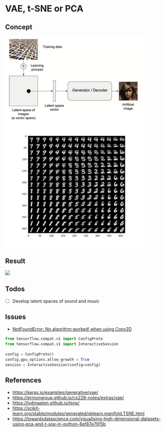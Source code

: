 # VAE, t-SNE or PCA

## Concept

<p float="left">
    <img src="./pix/latent_space.png" width=450 />
    <img src="./output/latent_space_mnist.png" width=450 />
</p>

## Result

<p float="left">
    <img src="./output/latent_space_portraits.png" width=800 />
</p>

## Todos

 - [ ] Develop latent spaces of sound and music

## Issues
* [NotFoundError: No algorithm worked! when using Conv2D](https://github.com/tensorflow/tensorflow/issues/43174)

```python
from tensorflow.compat.v1 import ConfigProto
from tensorflow.compat.v1 import InteractiveSession

config = ConfigProto()
config.gpu_options.allow_growth = True
session = InteractiveSession(config=config)
```

## References
* https://keras.io/examples/generative/vae/
* https://ermongroup.github.io/cs228-notes/extras/vae/
* https://lvdmaaten.github.io/tsne/
* https://scikit-learn.org/stable/modules/generated/sklearn.manifold.TSNE.html
* https://towardsdatascience.com/visualising-high-dimensional-datasets-using-pca-and-t-sne-in-python-8ef87e7915b